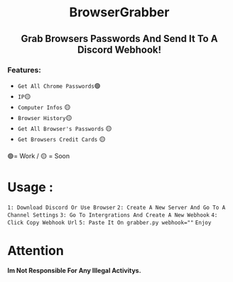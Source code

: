 <center><h1>BrowserGrabber</h1></center>

<center><h2>Grab Browsers Passwords And Send It To A Discord Webhook!</h2></center> 
<h3>Features:</h3>

- `Get All Chrome Passwords`🟢
- `IP`🟡
- `Computer Infos` 🟡
- `Browser History`🟡
- `Get All Browser's Passwords` 🟡
- `Get Browsers Credit Cards` 🟡

🟢= Work  / 🟡 = Soon
# Usage : 

`1: Download Discord Or Use Browser`
`2: Create A New Server And Go To A Channel Settings`
`3: Go To Intergrations And Create A New Webhook`
`4: Click Copy Webhook Url`
`5: Paste It On grabber.py webhook=""`
`Enjoy`
# Attention

**Im Not Responsible For Any Illegal Activitys.**
